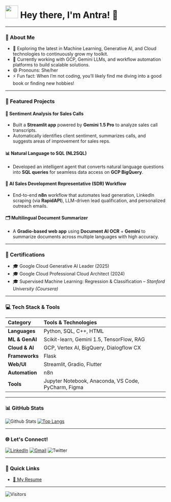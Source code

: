 <h1><img src="https://emojis.slackmojis.com/emojis/images/1531849430/4246/blob-sunglasses.gif?1531849430" width="40"/> Hey there, I'm Antra! 👋</h1>

---

### 🚀 About Me

- 🧠 Exploring the latest in Machine Learning, Generative AI, and Cloud technologies to continuously grow my toolkit.
- 🌱 Currently working with GCP, Gemini LLMs, and workflow automation platforms to build scalable solutions.
- 😄 Pronouns: She/her
- ⚡ Fun fact: When I’m not coding, you’ll likely find me diving into a good book or finding new hobbies!

---

### 🌟 Featured Projects

#### 💬 **Sentiment Analysis for Sales Calls**
- Built a **Streamlit app** powered by **Gemini 1.5 Pro** to analyze sales call transcripts.
- Automatically identifies client sentiment, summarizes calls, and suggests areas of improvement for sales reps.

#### 📊 **Natural Language to SQL (NL2SQL)**
- Developed an intelligent agent that converts natural language questions into **SQL queries** for seamless data access on **GCP BigQuery**.

#### 🤖 **AI Sales Development Representative (SDR) Workflow**
- End-to-end **n8n** workflow that automates lead generation, LinkedIn scraping (via **RapidAPI**), LLM-driven lead qualification, and personalized outreach emails.

#### 🗂️ **Multilingual Document Summarizer**
- A **Gradio-based web app** using **Document AI OCR** + **Gemini** to summarize documents across multiple languages with high accuracy.

---

### 📜 Certifications

- 🎓 Google Cloud Generative AI Leader (2025)
- 🎓 Google Cloud Professional Cloud Architect (2024)
- 🎓 Supervised Machine Learning: Regression & Classification – *Stanford University (Coursera)*

---

### 💻 Tech Stack & Tools

| Category           | Tools & Technologies                                            |
| :----------------- | :-------------------------------------------------------------- |
| **Languages**      | Python, SQL, C++, HTML                                          |
| **ML & GenAI**     | Scikit-learn, Gemini 1.5, TensorFlow, RAG      |
| **Cloud & AI**     | GCP, Vertex AI, BigQuery, Dialogflow CX                         |
| **Frameworks**     | Flask                                                           |
| **Web/UI**         | Streamlit, Gradio, Flutter               |
| **Automation**     | n8n                |
| **Tools**          | Jupyter Notebook, Anaconda, VS Code, PyCharm, Figma             |

---

### 📊 GitHub Stats

![Github Stats](https://github-readme-stats.vercel.app/api?username=AntraTripathi74&count_private=true&show_icons=true&theme=dark&hide_border=true)  [![Top Langs](https://github-readme-stats.vercel.app/api/top-langs/?username=AntraTripathi74&layout=compact&theme=dark&hide_border=true)](https://github.com/AntraTripathi74/github-readme-stats)

---

### 🌐 Let's Connect!

[![LinkedIn](https://img.shields.io/badge/LinkedIn-%230077B5.svg?style=for-the-badge&logo=linkedin&logoColor=white)](https://www.linkedin.com/in/antratripathi74/)  [![Gmail](https://img.shields.io/badge/Gmail-D14836?style=for-the-badge&logo=gmail&logoColor=white)](mailto:tripathiantra074@gmail.com)  ![Twitter](https://img.shields.io/badge/Twitter-%231DA1F2.svg?style=for-the-badge&logo=Twitter&logoColor=white)

---

### 📄 Quick Links

- [📝 My Resume](https://drive.google.com/file/d/1IXGXJseK_Z-xSidkz-jenbGpciEW01F2/view?usp=drive_link)

---

 ![Visitors](https://komarev.com/ghpvc/?username=AntraTripathi74)
